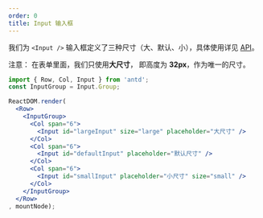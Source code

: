 ```yaml
---
order: 0
title: Input 输入框
---
```


我们为 `<Input />` 输入框定义了三种尺寸（大、默认、小），具体使用详见 <a href="/components/form/#input">API</a>。

注意： 在表单里面，我们只使用**大尺寸**， 即高度为 **32px**，作为唯一的尺寸。




````jsx
import { Row, Col, Input } from 'antd';
const InputGroup = Input.Group;

ReactDOM.render(
  <Row>
    <InputGroup>
      <Col span="6">
        <Input id="largeInput" size="large" placeholder="大尺寸" />
      </Col>
      <Col span="6">
        <Input id="defaultInput" placeholder="默认尺寸" />
      </Col>
      <Col span="6">
        <Input id="smallInput" placeholder="小尺寸" size="small" />
      </Col>
    </InputGroup>
  </Row>
, mountNode);
````
